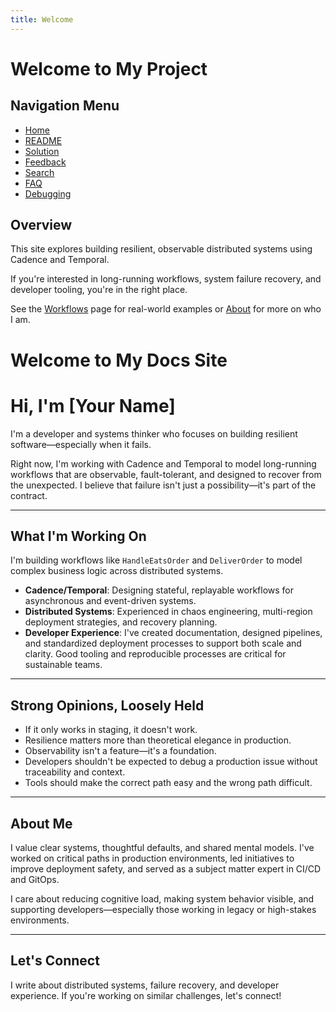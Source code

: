 ```yaml
---
title: Welcome
---
```


# Welcome to My Project

## Navigation Menu

- [Home](home.md)
- [README](readme.md)
- [Solution](solution.md)
- [Feedback](feedback.md)
- [Search](search.md)
- [FAQ](faq.md)
- [Debugging](debugging.md)

## Overview

This site explores building resilient, observable distributed systems using Cadence and Temporal.

If you're interested in long-running workflows, system failure recovery, and developer tooling, you're in the right place.

See the [Workflows](workflows.html) page for real-world examples or [About](about.html) for more on who I am.

# Welcome to My Docs Site

# Hi, I'm [Your Name]

I'm a developer and systems thinker who focuses on building resilient software—especially when it fails.

Right now, I'm working with Cadence and Temporal to model long-running workflows that are observable, fault-tolerant, and designed to recover from the unexpected. I believe that failure isn't just a possibility—it's part of the contract.

---

## What I'm Working On

I'm building workflows like `HandleEatsOrder` and `DeliverOrder` to model complex business logic across distributed systems.

- **Cadence/Temporal**: Designing stateful, replayable workflows for asynchronous and event-driven systems.
- **Distributed Systems**: Experienced in chaos engineering, multi-region deployment strategies, and recovery planning.
- **Developer Experience**: I've created documentation, designed pipelines, and standardized deployment processes to support both scale and clarity. Good tooling and reproducible processes are critical for sustainable teams.

---

## Strong Opinions, Loosely Held

- If it only works in staging, it doesn't work.
- Resilience matters more than theoretical elegance in production.
- Observability isn't a feature—it's a foundation.
- Developers shouldn't be expected to debug a production issue without traceability and context.
- Tools should make the correct path easy and the wrong path difficult.

---

## About Me

I value clear systems, thoughtful defaults, and shared mental models. I've worked on critical paths in production environments, led initiatives to improve deployment safety, and served as a subject matter expert in CI/CD and GitOps.

I care about reducing cognitive load, making system behavior visible, and supporting developers—especially those working in legacy or high-stakes environments.

---

## Let's Connect

I write about distributed systems, failure recovery, and developer experience. If you're working on similar challenges, let's connect!

